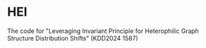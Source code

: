 # HEI
The code for "Leveraging Invariant Principle for Heterophilic Graph Structure Distribution Shifts" (KDD2024 1587)